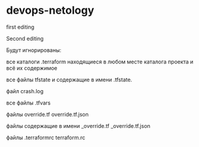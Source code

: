 # devops-netology

first editing

Second editing


Будут игнорированы:

все каталоги .terraform находящиеся в любом месте каталога проекта и всё их содержимое

все файлы tfstate и содержащие в имени .tfstate.

файл crash.log

все файлы .tfvars

файлы override.tf
      override.tf.json

файлы содержащие в имени 	_override.tf   _override.tf.json
      
	  
файлы .terraformrc
	  terraform.rc